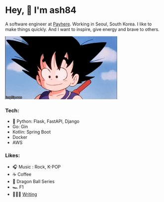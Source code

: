 
Hey, 👋 I'm ash84
==================

A software engineer at [Payhere](https://payhere.in). Working in Seoul, South Korea.
I like to make things quickly. And I want to inspire, give energy and brave to others.

![Screenshot](./images/songoku.gif)

### Tech: 
- 🐍 Python: Flask, FastAPI, Django
- Go: Gin
- Kotlin: Spring Boot
- Docker 
- AWS 

### Likes: 
- 🎧 Music : Rock, K-POP
- ☕️ Coffee
- 🐉 Dragon Ball Series 
- 🏎 F1
- 👩🏻‍💻 [Writing](https://ash84.io) 
